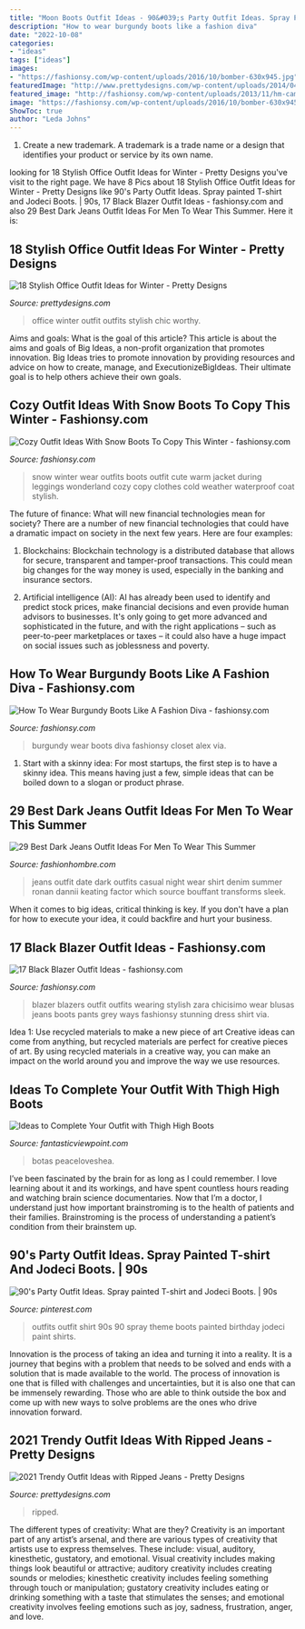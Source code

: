 ```yaml
---
title: "Moon Boots Outfit Ideas - 90&#039;s Party Outfit Ideas. Spray Painted T-shirt And Jodeci Boots."
description: "How to wear burgundy boots like a fashion diva"
date: "2022-10-08"
categories:
- "ideas"
tags: ["ideas"]
images:
- "https://fashionsy.com/wp-content/uploads/2016/10/bomber-630x945.jpg"
featuredImage: "http://www.prettydesigns.com/wp-content/uploads/2014/04/Pretty-Ripped-Jeans-Outfit.jpg"
featured_image: "http://fashionsy.com/wp-content/uploads/2013/11/hm-camisas-blusas-zara-jeanslook-main-single-630x913.jpg"
image: "https://fashionsy.com/wp-content/uploads/2016/10/bomber-630x945.jpg"
ShowToc: true
author: "Leda Johns"
---
```



1. Create a new trademark. A trademark is a trade name or a design that identifies your product or service by its own name.

	

		
looking for 18 Stylish Office Outfit Ideas for Winter - Pretty Designs you've visit to the right page. We have 8 Pics about 18 Stylish Office Outfit Ideas for Winter - Pretty Designs like 90&#039;s Party Outfit Ideas. Spray painted T-shirt and Jodeci Boots. | 90s, 17 Black Blazer Outfit Ideas - fashionsy.com and also 29 Best Dark Jeans Outfit Ideas For Men To Wear This Summer. Here it is:
		
    
## 18 Stylish Office Outfit Ideas For Winter - Pretty Designs

<img loading=lazy src="https://www.prettydesigns.com/wp-content/uploads/2017/12/18-stylish-office-outfit-ideas-for-winter-2018-3.jpg" onerror="this.onerror=null;this.src='https://tse3.mm.bing.net/th?id=OIP.Lj8F81_6lOQ998AIc3qUBgHaLL&amp;pid=15.1';" alt="18 Stylish Office Outfit Ideas for Winter - Pretty Designs">

_Source: prettydesigns.com_

>office winter outfit outfits stylish chic worthy. 

	

Aims and goals: What is the goal of this article?
This article is about the aims and goals of Big Ideas, a non-profit organization that promotes innovation. Big Ideas tries to promote innovation by providing resources and advice on how to create, manage, and ExecutionizeBigIdeas. Their ultimate goal is to help others achieve their own goals.

    
## Cozy Outfit Ideas With Snow Boots To Copy This Winter - Fashionsy.com

<img loading=lazy src="https://fashionsy.com/wp-content/uploads/2016/01/snow-day-outfits-630x945.jpg" onerror="this.onerror=null;this.src='https://tse2.mm.bing.net/th?id=OIP.Z1HcQu2m_2OiDF5gTgY2QAHaLH&amp;pid=15.1';" alt="Cozy Outfit Ideas With Snow Boots To Copy This Winter - fashionsy.com">

_Source: fashionsy.com_

>snow winter wear outfits boots outfit cute warm jacket during leggings wonderland cozy copy clothes cold weather waterproof coat stylish. 

	

The future of finance: What will new financial technologies mean for society?
There are a number of new financial technologies that could have a dramatic impact on society in the next few years. Here are four examples:
1. Blockchains: Blockchain technology is a distributed database that allows for secure, transparent and tamper-proof transactions. This could mean big changes for the way money is used, especially in the banking and insurance sectors.

2. Artificial intelligence (AI): AI has already been used to identify and predict stock prices, make financial decisions and even provide human advisors to businesses. It's only going to get more advanced and sophisticated in the future, and with the right applications – such as peer-to-peer marketplaces or taxes – it could also have a huge impact on social issues such as joblessness and poverty.


    
## How To Wear Burgundy Boots Like A Fashion Diva - Fashionsy.com

<img loading=lazy src="https://fashionsy.com/wp-content/uploads/2016/10/bomber-630x945.jpg" onerror="this.onerror=null;this.src='https://tse1.mm.bing.net/th?id=OIP.UGvMWL6uy3--YdO7S490yQHaLH&amp;pid=15.1';" alt="How To Wear Burgundy Boots Like A Fashion Diva - fashionsy.com">

_Source: fashionsy.com_

>burgundy wear boots diva fashionsy closet alex via. 

	

1. Start with a skinny idea: For most startups, the first step is to have a skinny idea. This means having just a few, simple ideas that can be boiled down to a slogan or product phrase.

    
## 29 Best Dark Jeans Outfit Ideas For Men To Wear This Summer

<img loading=lazy src="http://fashionhombre.com/wp-content/uploads/2019/02/Best-Dark-Jeans-Outfit-Ideas-For-Men-2.jpg" onerror="this.onerror=null;this.src='https://tse3.mm.bing.net/th?id=OIP.cwDNPhMw1iGXq8kD4qptKQHaLC&amp;pid=15.1';" alt="29 Best Dark Jeans Outfit Ideas For Men To Wear This Summer">

_Source: fashionhombre.com_

>jeans outfit date dark outfits casual night wear shirt denim summer ronan dannii keating factor which source bouffant transforms sleek. 

	

When it comes to big ideas, critical thinking is key. If you don't have a plan for how to execute your idea, it could backfire and hurt your business.

    
## 17 Black Blazer Outfit Ideas - Fashionsy.com

<img loading=lazy src="http://fashionsy.com/wp-content/uploads/2013/11/hm-camisas-blusas-zara-jeanslook-main-single-630x913.jpg" onerror="this.onerror=null;this.src='https://tse3.mm.bing.net/th?id=OIP.u48DRROTGw9bDbxHY7IeHwHaKu&amp;pid=15.1';" alt="17 Black Blazer Outfit Ideas - fashionsy.com">

_Source: fashionsy.com_

>blazer blazers outfit outfits wearing stylish zara chicisimo wear blusas jeans boots pants grey ways fashionsy stunning dress shirt via. 

	

Idea 1: Use recycled materials to make a new piece of art
Creative ideas can come from anything, but recycled materials are perfect for creative pieces of art. By using recycled materials in a creative way, you can make an impact on the world around you and improve the way we use resources.

    
## Ideas To Complete Your Outfit With Thigh High Boots

<img loading=lazy src="https://www.fantasticviewpoint.com/wp-content/uploads/2013/11/silver.jpg" onerror="this.onerror=null;this.src='https://tse1.mm.bing.net/th?id=OIP.3rjtpzDV0xIDg09pILCb-gHaMf&amp;pid=15.1';" alt="Ideas to Complete Your Outfit with Thigh High Boots">

_Source: fantasticviewpoint.com_

>botas peaceloveshea. 

	

I’ve been fascinated by the brain for as long as I could remember. I love learning about it and its workings, and have spent countless hours reading and watching brain science documentaries. Now that I’m a doctor, I understand just how important brainstroming is to the health of patients and their families. Brainstroming is the process of understanding a patient’s condition from their brainstem up.

    
## 90&#039;s Party Outfit Ideas. Spray Painted T-shirt And Jodeci Boots. | 90s

<img loading=lazy src="https://i.pinimg.com/736x/7d/13/5f/7d135f02416390d3b6cb8e001fdc2055.jpg" onerror="this.onerror=null;this.src='https://tse2.mm.bing.net/th?id=OIP.6RTpFDqeb4jbealCSTGICQHaJ3&amp;pid=15.1';" alt="90&#039;s Party Outfit Ideas. Spray painted T-shirt and Jodeci Boots. | 90s">

_Source: pinterest.com_

>outfits outfit shirt 90s 90 spray theme boots painted birthday jodeci paint shirts. 

	

Innovation is the process of taking an idea and turning it into a reality. It is a journey that begins with a problem that needs to be solved and ends with a solution that is made available to the world. The process of innovation is one that is filled with challenges and uncertainties, but it is also one that can be immensely rewarding. Those who are able to think outside the box and come up with new ways to solve problems are the ones who drive innovation forward.

    
## 2021 Trendy Outfit Ideas With Ripped Jeans - Pretty Designs

<img loading=lazy src="http://www.prettydesigns.com/wp-content/uploads/2014/04/Pretty-Ripped-Jeans-Outfit.jpg" onerror="this.onerror=null;this.src='https://tse4.mm.bing.net/th?id=OIP.4_DKAixZQL16NOMEKfToUAHaKy&amp;pid=15.1';" alt="2021 Trendy Outfit Ideas with Ripped Jeans - Pretty Designs">

_Source: prettydesigns.com_

>ripped. 

	

The different types of creativity: What are they?
Creativity is an important part of any artist’s arsenal, and there are various types of creativity that artists use to express themselves. These include: visual, auditory, kinesthetic, gustatory, and emotional. Visual creativity includes making things look beautiful or attractive; auditory creativity includes creating sounds or melodies; kinesthetic creativity includes feeling something through touch or manipulation; gustatory creativity includes eating or drinking something with a taste that stimulates the senses; and emotional creativity involves feeling emotions such as joy, sadness, frustration, anger, and love.

